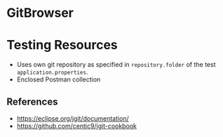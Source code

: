 # GitBrowser

# Testing Resources

* Uses own git repository as specified in `repository.folder` of the test `application.properties`.
* Enclosed Postman collection


## References

* https://eclipse.org/jgit/documentation/
* https://github.com/centic9/jgit-cookbook